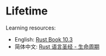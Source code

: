 # Lifetime

Learning resources:

- English: [Rust Book 10.3](https://doc.rust-lang.org/book/ch07-00-managing-growing-projects-with-packages-crates-and-modules.html)
- 简体中文: [Rust 语言圣经 - 生命周期](https://course.rs/advance/lifetime/intro.html)
